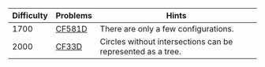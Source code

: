 | Difficulty | Problems | Hints |
| -------- | -------- | -------- |
| 1700 | [CF581D](https://codeforces.com/problemset/problem/581/D) | There are only a few configurations. |
| 2000 | [CF33D](https://codeforces.com/problemset/problem/33/D) | Circles without intersections can be represented as a tree. |